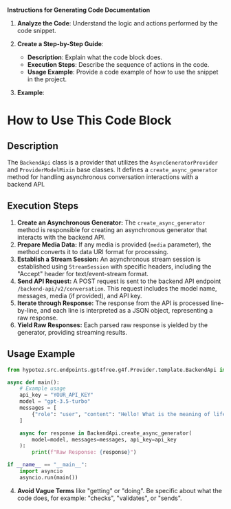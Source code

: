 **Instructions for Generating Code Documentation**

1. **Analyze the Code**: Understand the logic and actions performed by the code snippet.

2. **Create a Step-by-Step Guide**:
    - **Description**: Explain what the code block does.
    - **Execution Steps**: Describe the sequence of actions in the code.
    - **Usage Example**: Provide a code example of how to use the snippet in the project.

3. **Example**:

How to Use This Code Block
=========================================================================================

Description
-------------------------
The `BackendApi` class is a provider that utilizes the `AsyncGeneratorProvider` and `ProviderModelMixin` base classes. It defines a `create_async_generator` method for handling asynchronous conversation interactions with a backend API. 

Execution Steps
-------------------------
1. **Create an Asynchronous Generator:** The `create_async_generator` method is responsible for creating an asynchronous generator that interacts with the backend API. 
2. **Prepare Media Data:** If any media is provided (`media` parameter), the method converts it to data URI format for processing.
3. **Establish a Stream Session:** An asynchronous stream session is established using `StreamSession` with specific headers, including the "Accept" header for text/event-stream format.
4. **Send API Request:** A POST request is sent to the backend API endpoint `/backend-api/v2/conversation`. This request includes the model name, messages, media (if provided), and API key. 
5. **Iterate through Response:** The response from the API is processed line-by-line, and each line is interpreted as a JSON object, representing a raw response. 
6. **Yield Raw Responses:** Each parsed raw response is yielded by the generator, providing streaming results.

Usage Example
-------------------------

```python
from hypotez.src.endpoints.gpt4free.g4f.Provider.template.BackendApi import BackendApi

async def main():
    # Example usage
    api_key = "YOUR_API_KEY"
    model = "gpt-3.5-turbo"
    messages = [
        {"role": "user", "content": "Hello! What is the meaning of life?"},
    ]

    async for response in BackendApi.create_async_generator(
        model=model, messages=messages, api_key=api_key
    ):
        print(f"Raw Response: {response}")

if __name__ == "__main__":
    import asyncio
    asyncio.run(main())
```

4. **Avoid Vague Terms** like "getting" or "doing". Be specific about what the code does, for example: "checks", "validates", or "sends".